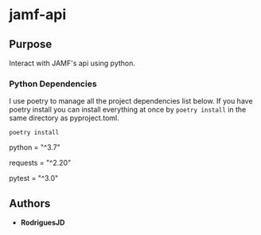 # jamf-api

## Purpose
Interact with JAMF's api using python. 

### Python Dependencies
I use poetry to manage all the project dependencies list below. If you have poetry install you can install everything 
at once by `poetry install` in the same directory as pyproject.toml.
    
    poetry install

python = "^3.7"

requests = "^2.20"

pytest = "^3.0" 

## Authors

* **RodriguesJD**
